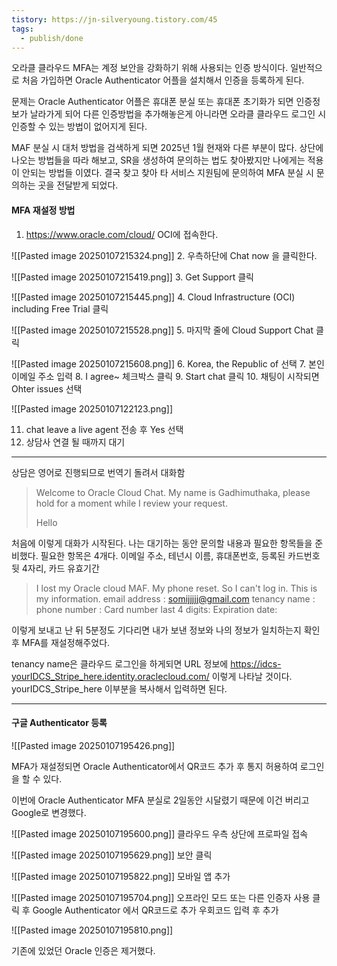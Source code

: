 ```yaml
---
tistory: https://jn-silveryoung.tistory.com/45
tags:
  - publish/done
---
```


오라클 클라우드 MFA는 계정 보안을 강화하기 위해 사용되는 인증 방식이다.
일반적으로 처음 가입하면 Oracle Authenticator 어플을 설치해서 인증을 등록하게 된다.

문제는 Oracle Authenticator 어플은 휴대폰 분실 또는 휴대폰 초기화가 되면 인증정보가 날라가게 되어 다른 인증방법을 추가해놓은게 아니라면 오라클 클라우드 로그인 시 인증할 수 있는 방법이 없어지게 된다.

MAF 분실 시 대처 방법을 검색하게 되면 2025년 1월 현재와 다른 부분이 많다. 상단에 나오는 방법들을 따라 해보고, SR을 생성하여 문의하는 법도 찾아봤지만 나에게는 적용이 안되는 방법들 이였다.
결국 찾고 찾아 타 서비스 지원팀에 문의하여 MFA 분실 시 문의하는 곳을 전달받게 되었다.


#### MFA 재설정 방법

1. https://www.oracle.com/cloud/ OCI에 접속한다.

![[Pasted image 20250107215324.png]]
2. 우측하단에 Chat now 을 클릭한다.

![[Pasted image 20250107215419.png]]
3. Get Support 클릭

![[Pasted image 20250107215445.png]]
4. Cloud Infrastructure (OCI) including Free Trial 클릭

![[Pasted image 20250107215528.png]]
5. 마지막 줄에 Cloud Support Chat 클릭

![[Pasted image 20250107215608.png]]
6. Korea, the Republic of 선택
7. 본인 이메일 주소 입력
8. I agree~ 체크박스 클릭 
9. Start chat 클릭
10. 채팅이 시작되면 Ohter issues 선택

![[Pasted image 20250107122123.png]]

11. chat leave a live agent 전송 후 Yes 선택
12. 상담사 연결 될 때까지 대기 


---

상담은 영어로 진행되므로 번역기 돌려서 대화함

> Welcome to Oracle Cloud Chat. My name is Gadhimuthaka, please hold for a moment while I review your request.
> 
> Hello

처음에 이렇게 대화가 시작된다. 나는 대기하는 동안 문의할 내용과 필요한 항목들을 준비했다.
필요한 항목은 4개다. 이메일 주소, 테넌시 이름, 휴대폰번호, 등록된 카드번호 뒷 4자리, 카드 유효기간

> I lost my Oracle cloud MAF. 
>  My phone reset. So I can't log in.
>  This is my information.
>  email address : somijjjjj@gmail.com 
>  tenancy name : 
>  phone number : 
>  Card number last 4 digits: 
>  Expiration date: 


이렇게 보내고 난 뒤 5분정도 기다리면
내가 보낸 정보와 나의 정보가 일치하는지 확인 후 MFA를 재설정해주었다.

tenancy name은 클라우드 로그인을 하게되면 URL 정보에 https://idcs-yourIDCS_Stripe_here.identity.oraclecloud.com/ 이렇게 나타날 것이다. yourIDCS_Stripe_here 이부분을 복사해서 입력하면 된다.


---


#### 구글 Authenticator 등록


![[Pasted image 20250107195426.png]]

MFA가 재설정되면 Oracle Authenticator에서 QR코드 추가 후 통지 허용하여 로그인을 할 수 있다.

이번에 Oracle Authenticator MFA 분실로 2일동안 시달렸기 때문에 이건 버리고 Google로 변경했다.


![[Pasted image 20250107195600.png]]
클라우드 우측 상단에 프로파일 접속

![[Pasted image 20250107195629.png]]
보안 클릭

![[Pasted image 20250107195822.png]]
모바일 앱 추가

![[Pasted image 20250107195704.png]]
오프라인 모드 또는 다른 인증자 사용 클릭 후
Google Authenticator 에서 QR코드로 추가
우회코드 입력 후 추가


![[Pasted image 20250107195810.png]]

기존에 있었던 Oracle 인증은 제거했다.




